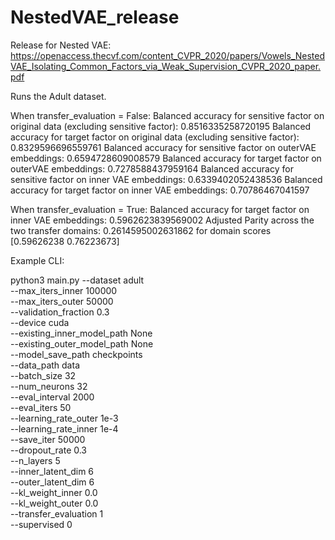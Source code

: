 # NestedVAE_release
Release for Nested VAE: https://openaccess.thecvf.com/content_CVPR_2020/papers/Vowels_NestedVAE_Isolating_Common_Factors_via_Weak_Supervision_CVPR_2020_paper.pdf

Runs the Adult dataset.

When transfer_evaluation = False:
Balanced accuracy for sensitive factor on original data (excluding sensitive factor): 0.8516335258720195
Balanced accuracy for target factor on original data (excluding sensitive factor): 0.8329596696559761
Balanced accuracy for sensitive factor on outerVAE embeddings: 0.6594728609008579
Balanced accuracy for target factor on outerVAE embeddings: 0.7278588437959164
Balanced accuracy for sensitive factor on inner VAE embeddings: 0.6339402052438536
Balanced accuracy for target factor on inner VAE embeddings: 0.70786467041597

When transfer_evaluation = True:
Balanced accuracy for target factor on inner VAE embeddings: 0.5962623839569002
Adjusted Parity across the two transfer domains:  0.2614595002631862  for  domain scores [0.59626238 0.76223673]


Example CLI:

python3 main.py --dataset adult \
--max_iters_inner 100000 \
--max_iters_outer 50000 \
--validation_fraction 0.3 \
--device cuda \
--existing_inner_model_path  None \
--existing_outer_model_path  None \
--model_save_path checkpoints \
--data_path data \
--batch_size 32 \
--num_neurons 32 \
--eval_interval 2000 \
--eval_iters 50 \
--learning_rate_outer 1e-3 \
--learning_rate_inner 1e-4 \
--save_iter 50000 \
--dropout_rate 0.3 \
--n_layers 5 \
--inner_latent_dim 6 \
--outer_latent_dim 6  \
--kl_weight_inner 0.0 \
--kl_weight_outer 0.0 \
--transfer_evaluation 1 \
--supervised 0
